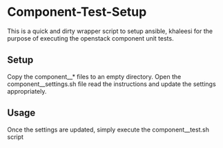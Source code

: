 # Component-Test-Setup

This is a quick and dirty wrapper script to setup ansible, khaleesi for the
purpose of executing the openstack component unit tests.

## Setup

Copy the component__* files to an empty directory.
Open the component__settings.sh file read the instructions and update the
settings appropriately.

## Usage

Once the settings are updated, simply execute the component__test.sh script


